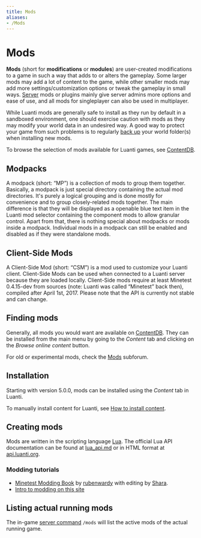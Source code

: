 ```yaml
---
title: Mods
aliases:
- /Mods
---
```


# Mods

**Mods** (short for **modifications** or **modules**) are user-created modifications to a game in such a way that adds to or alters the gameplay. Some larger mods may add a lot of content to the game, while other smaller mods may add more settings/customization options or tweak the gameplay in small ways. [Server](/server) mods or plugins mainly give server admins more options and ease of use, and all mods for singleplayer can also be used in multiplayer.

While Luanti mods are generally safe to install as they run by default in a sandboxed environment, one should exercise caution with mods as they may modify your world data in an undesired way. A good way to protect your game from such problems is to regularly [back up](/for-players/backup-solutions) your world folder(s) when installing new mods.

To browse the selection of mods available for Luanti games, see [ContentDB](https://content.luanti.org/packages/?type=mod).

Modpacks
--------

A modpack (short: “MP”) is a collection of mods to group them together. Basically, a modpack is just special directory containing the actual mod directories. It's purely a logical grouping and is done mostly for convenience and to group closely-related mods together. The main difference is that they will be displayed as a openable blue text item in the Luanti mod selector containing the component mods to allow granular control. Apart from that, there is nothing special about modpacks or mods inside a modpack. Individual mods in a modpack can still be enabled and disabled as if they were standalone mods.

Client-Side Mods
----------------

A Client-Side Mod (short: “CSM”) is a mod used to customize your Luanti client. Client-Side Mods can be used when connected to a Luanti server because they are loaded locally. Client-Side mods require at least Minetest 0.4.15-dev from sources (note: Luanti was called “Minetest” back then), compiled after April 1st, 2017. Please note that the API is currently not stable and can change.

Finding mods
------------

Generally, all mods you would want are available on [ContentDB](https://content.luanti.org/). They can be installed from the main menu by going to the _Content_ tab and clicking on the _Browse online content_ button.

For old or experimental mods, check the [Mods](https://forum.luanti.org/viewforum.php?f=46) subforum.

Installation
------------

Starting with version 5.0.0, mods can be installed using the _Content_ tab in Luanti.

To manually install content for Luanti, see [How to install content](https://content.luanti.org/help/installing/).

Creating mods
-------------

Mods are written in the scripting language [Lua](https://www.lua.org/). The official Lua API documentation can be found at [lua\_api.md](https://github.com/luanti-org/luanti/blob/master/doc/lua_api.md) or in HTML format at [api.luanti.org](https://api.luanti.org/).

### Modding tutorials

*   [Minetest Modding Book](https://rubenwardy.com/minetest_modding_book/en/index.html) by [rubenwardy](https://rubenwardy.com/) with editing by [Shara](https://forum.luanti.org/memberlist.php?mode=viewprofile&u=19807).
*   [Intro to modding on this site](/modding-intro)

Listing actual running mods
---------------------------

The in-game [server command](/server-commands) `/mods` will list the active mods of the actual running game.
